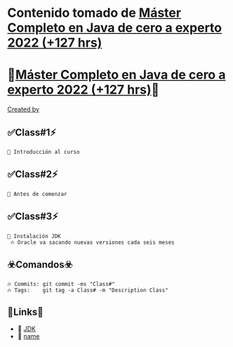 # Contenido tomado de  [Máster Completo en Java de cero a experto 2022 (+127 hrs)](udemy.com/course/master-completo-java-de-cero-a-experto/)
# 🚨<a href="https://refactoring.guru/design-patterns" target="_blank">Máster Completo en Java de cero a experto 2022 (+127 hrs)</a>🚨
[Created by](https://www.udemy.com/course/programacion-reactiva-con-spring-webflux-reactor/#instructor-1)
## ✅Class#1⚡️
```
📢 Introducción al curso
```
## ✅Class#2⚡️
```
📢 Antes de comenzar
```
## ✅Class#3⚡️
```
📢 Instalación JDK
 🔥 Oracle va sacando nuevas versiones cada seis meses
```

## ☣️Comandos☣️
```
🔥 Commits: git commit -ms "Class#"
🔥 Tags:    git tag -a Class# -m "Description Class"
```
## 🚧Links📌
 * 📄 [JDK](https://www.oracle.com/java/)
 * 📄 [name](url)